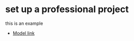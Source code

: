 # set up a professional project

this is an example

- [Model link](https://app.eraser.io/workspace/YtPqZ1VogxGy1jzIDkzj)